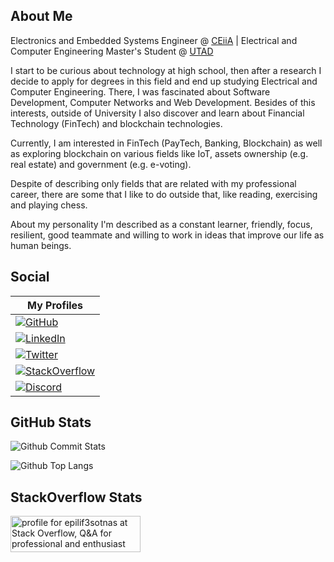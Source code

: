 ## About Me

Electronics and Embedded Systems Engineer @ [CEiiA](https://www.ceiia.com) | Electrical and Computer Engineering Master's Student @ [UTAD](https://www.utad.pt)

I start to be curious about technology at high school, then after a research I decide to apply for degrees in this field and end up studying Electrical and Computer Engineering. There, I was fascinated about Software Development, Computer Networks and Web Development. Besides of this interests, outside of University I also discover and learn about Financial Technology (FinTech) and blockchain technologies.

Currently, I am interested in FinTech (PayTech, Banking, Blockchain) as well as exploring blockchain on various fields like IoT, assets ownership (e.g. real estate) and government (e.g. e-voting).

Despite of describing only fields that are related with my professional career, there are some that I like to do outside that, like reading, exercising and playing chess. 

About my personality I'm described as a constant learner, friendly, focus, resilient, good teammate and willing to work in ideas that improve our life as human beings.


## Social

| My Profiles |
|-------------|
| [![GitHub](https://img.shields.io/badge/GitHub-181717?style=for-the-badge&logo=github&logoColor=white)](https://github.com/epilif3sotnas)            |
| [![LinkedIn](https://img.shields.io/badge/LinkedIn-0A66C2?style=for-the-badge&logo=linkedin&logoColor=white)](https://www.linkedin.com/in/epilif3sotnas)    |
| [![Twitter](https://img.shields.io/badge/Twitter-1DA1F2?style=for-the-badge&logo=twitter&logoColor=white)](https://twitter.com/epilif3sotnas)        |
| [![StackOverflow](https://img.shields.io/badge/StackOverflow-F58025?style=for-the-badge&logo=stackoverflow&logoColor=white)](https://stackoverflow.com/users/13237815/epilif3sotnas)        |
| [![Discord](https://img.shields.io/badge/Discord-5865F2?style=for-the-badge&logo=discord&logoColor=white)](https://discord.com/users/392071581515513856)        |


## GitHub Stats

![Github Commit Stats](https://streak-stats.demolab.com/?user=epilif3sotnas&theme=dark)

![Github Top Langs](https://github-readme-stats.vercel.app/api/top-langs/?username=epilif3sotnas&theme=dark&langs_count=10)


## StackOverflow Stats

<a href="https://stackoverflow.com/users/13237815/epilif3sotnas"><img src="https://stackoverflow.com/users/flair/13237815.png?theme=dark" width="208" height="58" alt="profile for epilif3sotnas at Stack Overflow, Q&amp;A for professional and enthusiast programmers" title="profile for epilif3sotnas at Stack Overflow, Q&amp;A for professional and enthusiast programmers"></a>
